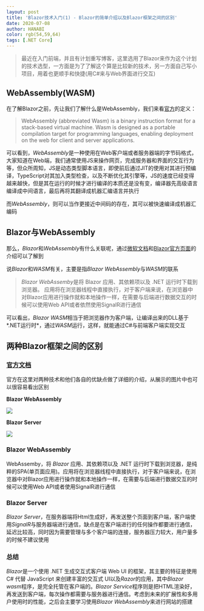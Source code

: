 ```yaml
---
layout: post
title: 'Blazor技术入门(1) - Blazor的简单介绍以及Blazor框架之间的区别'
date: 2020-07-08
author: HANABI
color: rgb(54,59,64)
tags: [.NET Core]
---
```


> 最近在入门前端，并且有计划重写博客，这里选用了Blazor来作为这个计划的技术选型，一方面是为了了解这个算是比较新的技术，另一方面自己写小项目，用着也更顺手和快捷(用C#来与Web界面进行交互)

## WebAssembly(WASM)

在了解Blazor之前，先让我们了解什么是WebAssembly，我们来看[官方](https://webassembly.org/)的定义：

> WebAssembly (abbreviated Wasm) is a binary instruction format for a stack-based virtual machine. Wasm is designed as a portable compilation target for programming languages, enabling deployment on the web for client and server applications.

可以看到，*WebAssembly*是一种使用在Web客户端或者服务器端的字节码格式，大家知道在Web端，我们通常使用JS来操作网页，完成服务器和界面的交互行为等，但众所周知，JS是动态类型脚本语言，即使前后通过JIT的使用对其进行预编译，TypeScript对其加入类型检查，以及不断优化其引擎等，JS的速度已经变得越来越快，但是其在运行的时候才进行编译的本质还是没有变，编译器先高级语言编译成中间语言，最后再将其翻译成机器汇编语言并执行

而*WebAssembly*，则可以当作更接近中间码的存在，其可以被快速编译成机器汇编码

## Blazor与WebAssembly

那么，*Blazor*和*WebAssembly*有什么关联呢，通过[微软文档](https://docs.microsoft.com/zh-cn/aspnet/core/blazor)和[Blazor官方页面](https://dotnet.microsoft.com/apps/aspnet/web-apps/blazor)的介绍可以了解到

说*Blazor*和*WASM*有关，主要是指*Blazor WebAssembly*与*WASM*的联系

> *Blazor WebAssemby*是将 Blazor 应用、其依赖项以及 .NET 运行时下载到浏览器。 应用将在浏览器线程中直接执行，对于客户端来说，在浏览器中对Blazor应用进行操作就和本地操作一样，在需要与后端进行数据交互的时候可以使用Web API或者依然使用SignalR进行通信

可以看出，*Blazor WASM*相当于把浏览器作为客户端，让编译出来的DLL基于*.NET运行时*，通过*WASM*运行，这样，就能通过C#与前端客户端实现交互

## 两种Blazor框架之间的区别

### [官方文档](https://docs.microsoft.com/zh-cn/aspnet/core/blazor/hosting-models?view=aspnetcore-3.1)

官方在这里对两种技术和他们各自的优缺点做了详细的介绍，从展示的图片中也可以很容易看出区别

**Blazor WebAssembly**

![](\hardcandy.github.io\assets\img\blazor-1.png)



**Blazor Server**

![](\Git\hardcandy.github.io\assets\img\blazor-2.png)


### Blazor WebAssembly

WebAssemby，将 *Blazor* 应用、其依赖项以及 .NET 运行时下载到浏览器，是纯粹的SPA(单页面应用)。应用将在浏览器线程中直接执行，对于客户端来说，在浏览器中对Blazor应用进行操作就和本地操作一样，在需要与后端进行数据交互的时候可以使用Web API或者使用SignalR进行通信

### Blazor Server

*Blazor Server*，在服务器端将Html生成好，再发送整个页面到客户端，客户端使用*SignalR*与服务器端进行通信，缺点是在客户端进行的任何操作都要进行通信，延迟比较高，同时因为需要管理与多个客户端的连接，服务器压力较大，用户量多的时候不建议使用

### 总结

*Blazor*是一个使用 .NET 生成交互式客户端 Web UI 的框架，其主要的特征是使用 C# 代替 JavaScript 来创建丰富的交互式 UI以及*Razor*的应用，其中*Blazor wasm*程序，是完全托管在客户端的。*Blazor Service*程序则是把HTML渲染好，再发送到客户端，每次操作都需要与服务器进行通信。考虑到未来的扩展性和多用户使用时的性能，之后会主要学习使用*Blazor WebAssembly*来进行网站的搭建

